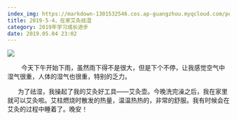 ```yaml
---
index_img: https://markdown-1301532546.cos.ap-guangzhou.myqcloud.com/peipei_blog/20210921145004.jpeg
title: 2019-5-4，在家艾灸祛湿
category: 2019年学习成长进步
date: 2019.05.04 23:02
---
```


![](https://markdown-1301532546.cos.ap-guangzhou.myqcloud.com/peipei_blog/20210921145004.jpeg)  



        今天下午开始下雨，虽然雨下得不是很大，但是下个不停，让我感觉空气中湿气很重，人体的湿气也很重，特别的乏力。  

      为了祛湿，我操起了我的艾灸好工具——艾灸壶。今晚洗完澡之后，我在家里就可以艾灸啦。艾柱燃烧时散发的热量，温温热热的，非常的舒服。我有时候会在艾灸的过程中睡着了。晚安！